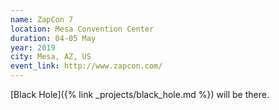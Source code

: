 ```yaml
---
name: ZapCon 7
location: Mesa Convention Center
duration: 04-05 May
year: 2019
city: Mesa, AZ, US
event_link: http://www.zapcon.com/
---
```

[Black Hole]({% link _projects/black_hole.md %}) will be there.

